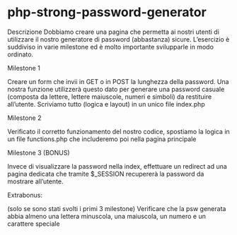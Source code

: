php-strong-password-generator
===

Descrizione
Dobbiamo creare una pagina che permetta ai nostri utenti di utilizzare il nostro generatore di password (abbastanza) sicure.
L’esercizio è suddiviso in varie milestone ed è molto importante svilupparle in modo ordinato.

Milestone 1

Creare un form che invii in GET o in POST la lunghezza della password. Una nostra funzione utilizzerà questo dato per generare una password casuale (composta da lettere, lettere maiuscole, numeri e simboli) da restituire all’utente.
Scriviamo tutto (logica e layout) in un unico file index.php

Milestone 2

Verificato il corretto funzionamento del nostro codice, spostiamo la logica in un file functions.php che includeremo poi nella pagina principale

Milestone 3 (BONUS)

Invece di visualizzare la password nella index, effettuare un redirect ad una pagina dedicata che tramite $_SESSION recupererà la password da mostrare all’utente.

Extrabonus: 

(solo se sono stati svolti i primi 3 milestone) Verificare che la psw generata abbia almeno una lettera minuscola, una maiuscola, un numero e un carattere speciale
